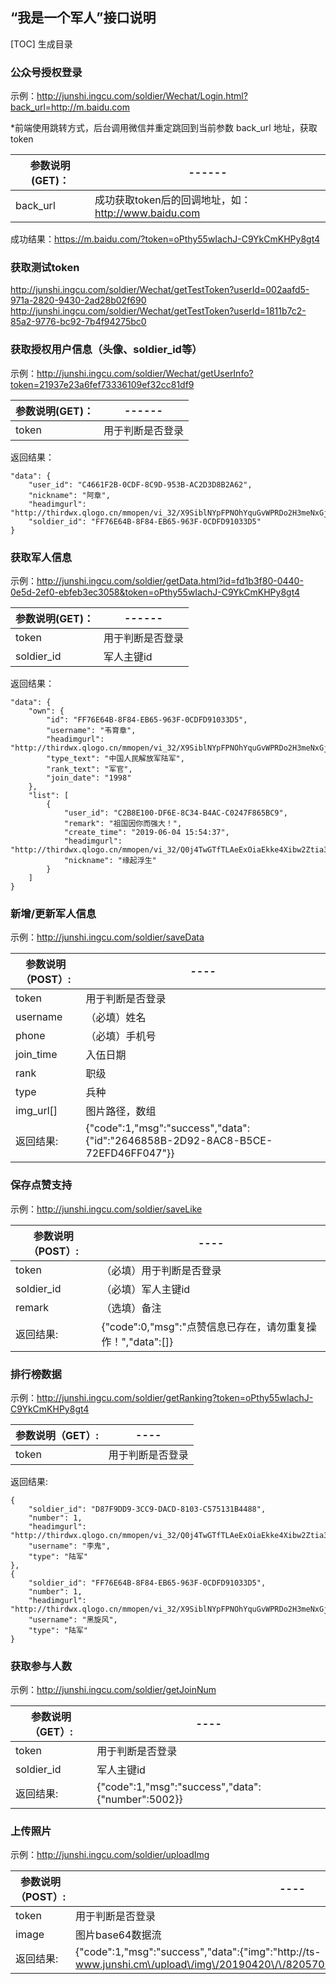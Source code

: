 ## “我是一个军人”接口说明


[TOC] 生成目录

### 公众号授权登录
 
示例：http://junshi.ingcu.com/soldier/Wechat/Login.html?back_url=http://m.baidu.com

*前端使用跳转方式，后台调用微信并重定跳回到当前参数 back_url 地址，获取token

|参数说明(GET)：|------|
|--------------|--------------|
|back_url |	成功获取token后的回调地址，如：http://www.baidu.com|

成功结果：https://m.baidu.com/?token=oPthy55wIachJ-C9YkCmKHPy8gt4

### 获取测试token
http://junshi.ingcu.com/soldier/Wechat/getTestToken?userId=002aafd5-971a-2820-9430-2ad28b02f690
http://junshi.ingcu.com/soldier/Wechat/getTestToken?userId=1811b7c2-85a2-9776-bc92-7b4f94275bc0

### 获取授权用户信息（头像、soldier_id等）  
  
示例：http://junshi.ingcu.com/soldier/Wechat/getUserInfo?token=21937e23a6fef73336109ef32cc81df9

|参数说明(GET)：|------|
|--------------|--------------|
|token       |	用于判断是否登录|

返回结果：

    "data": {
        "user_id": "C4661F2B-0CDF-8C9D-953B-AC2D3D8B2A62",
        "nickname": "阿章",
        "headimgurl": "http://thirdwx.qlogo.cn/mmopen/vi_32/X9SiblNYpFPNOhYquGvWPRDo2H3meNxGjEFOKMCAvozIhSDOTlguTfibIVQaA5ibG4Qn9rU84QeFjlAKzAh15icRRw/132",
        "soldier_id": "FF76E64B-8F84-EB65-963F-0CDFD91033D5"
    }

### 获取军人信息  
  
示例：http://junshi.ingcu.com/soldier/getData.html?id=fd1b3f80-0440-0e5d-2ef0-ebfeb3ec3058&token=oPthy55wIachJ-C9YkCmKHPy8gt4

|参数说明(GET)：|------|
|--------------|--------------|
|token       |	用于判断是否登录|
|soldier_id       |	军人主键id|

返回结果：

    "data": {
        "own": {
            "id": "FF76E64B-8F84-EB65-963F-0CDFD91033D5",
            "username": "韦育章",
            "headimgurl": "http://thirdwx.qlogo.cn/mmopen/vi_32/X9SiblNYpFPNOhYquGvWPRDo2H3meNxGjEFOKMCAvozIhSDOTlguTfibIVQaA5ibG4Qn9rU84QeFjlAKzAh15icRRw/132",
            "type_text": "中国人民解放军陆军",
            "rank_text": "军官",
            "join_date": "1998"
        },
        "list": [
            {
                "user_id": "C2B8E100-DF6E-8C34-B4AC-C0247F865BC9",
                "remark": "祖国因你而强大！",
                "create_time": "2019-06-04 15:54:37",
                "headimgurl": "http://thirdwx.qlogo.cn/mmopen/vi_32/Q0j4TwGTfTLAeExOiaEkke4Xibw2Ztia31gp1bX0IMR7YnVRRdXGj1TVUXyDw08SX2E2gGibuEqIGZHwDQF3icslYcQ/132",
                "nickname": "缘起浮生"
            }
        ]
    }


### 新增/更新军人信息  

示例：http://junshi.ingcu.com/soldier/saveData

|参数说明（POST）:|----|
|--------------|--------------|
|token       |	用于判断是否登录|
|username      |    （必填）姓名|
|phone      |   （必填）手机号|
|join_time      |   入伍日期|
|rank      |    职级|
|type      |    兵种|
|img_url[]      | 图片路径，数组|
|返回结果:  |	{"code":1,"msg":"success","data":{"id":"2646858B-2D92-8AC8-B5CE-72EFD46FF047"}}|


### 保存点赞支持    

示例：http://junshi.ingcu.com/soldier/saveLike

|参数说明（POST）:|----|
|--------------|--------------|
|token       |	（必填）用于判断是否登录|
|soldier_id       |	（必填）军人主键id|
|remark       |	（选填）备注|
|返回结果:   |	{"code":0,"msg":"点赞信息已存在，请勿重复操作！","data":[]}|

### 排行榜数据

示例：http://junshi.ingcu.com/soldier/getRanking?token=oPthy55wIachJ-C9YkCmKHPy8gt4

|参数说明（GET）:|----|
|--------------|--------------|
|token       |	用于判断是否登录|

返回结果: 

    {
        "soldier_id": "D87F9DD9-3CC9-DACD-8103-C575131B4488",
        "number": 1, 
        "headimgurl": "http://thirdwx.qlogo.cn/mmopen/vi_32/Q0j4TwGTfTLAeExOiaEkke4Xibw2Ztia31gp1bX0IMR7YnVRRdXGj1TVUXyDw08SX2E2gGibuEqIGZHwDQF3icslYcQ/132",
        "username": "李鬼",
        "type": "陆军"
    },
    {
        "soldier_id": "FF76E64B-8F84-EB65-963F-0CDFD91033D5",
        "number": 1,   
        "headimgurl": "http://thirdwx.qlogo.cn/mmopen/vi_32/X9SiblNYpFPNOhYquGvWPRDo2H3meNxGjEFOKMCAvozIhSDOTlguTfibIVQaA5ibG4Qn9rU84QeFjlAKzAh15icRRw/132",
        "username": "黑旋风",
        "type": "陆军"
    }

### 获取参与人数

示例：http://junshi.ingcu.com/soldier/getJoinNum

|参数说明（GET）:|----|
|--------------|--------------|
|token       |	用于判断是否登录|
|soldier_id       |	军人主键id|
|返回结果:   |	{"code":1,"msg":"success","data":{"number":5002}}|


### 上传照片

示例：http://junshi.ingcu.com/soldier/uploadImg

|参数说明（POST）:|----|
|--------------|--------------|
|token       |	用于判断是否登录|
|image       |	图片base64数据流|
|返回结果:   |	{"code":1,"msg":"success","data":{"img":"http:\/\/ts-www.junshi.cm\/upload\/img\/20190420\/\/82057076fec1f88b5f28aaaa2b38f8d4.png"}}|


